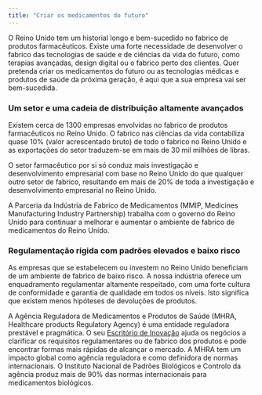 ```yaml
---
title: "Criar os medicamentos do futuro"
---
```


O Reino Unido tem um historial longo e bem-sucedido no fabrico de produtos farmacêuticos. Existe uma forte necessidade de desenvolver o fabrico das tecnologias de saúde e de ciências da vida do futuro, como terapias avançadas, design digital ou o fabrico perto dos clientes. Quer pretenda criar os medicamentos do futuro ou as tecnologias médicas e produtos de saúde da próxima geração, é aqui que a sua empresa vai ser bem-sucedida.

### Um setor e uma cadeia de distribuição altamente avançados

Existem cerca de 1300 empresas envolvidas no fabrico de produtos farmacêuticos no Reino Unido. O fabrico nas ciências da vida contabiliza quase 10% (valor acrescentado bruto) de todo o fabrico no Reino Unido e as exportações do setor traduzem-se em mais de 30 mil milhões de libras.

O setor farmacêutico por si só conduz mais investigação e desenvolvimento empresarial com base no Reino Unido do que qualquer outro setor de fabrico, resultando em mais de 20% de toda a investigação e desenvolvimento empresarial no Reino Unido. 

A Parceria da Indústria de Fabrico de Medicamentos (MMIP, Medicines Manufacturing Industry Partnership) trabalha com o governo do Reino Unido para continuar a melhorar e aumentar o ambiente de fabrico de medicamentos do Reino Unido.

### Regulamentação rígida com padrões elevados e baixo risco

As empresas que se estabelecem ou investem no Reino Unido beneficiam de um ambiente de fabrico de baixo risco. A nossa indústria oferece um enquadramento regulamentar altamente respeitado, com uma forte cultura de conformidade e garantia de qualidade em todos os níveis. Isto significa que existem menos hipóteses de devoluções de produtos.

A Agência Reguladora de Medicamentos e Produtos de Saúde (MHRA, Healthcare products Regulatory Agency) é uma entidade reguladora prestável e pragmática. O seu [Escritório de Inovação](https://www.gov.uk/government/groups/mhra-innovation-office) ajuda os negócios a clarificar os requisitos regulamentares ou de fabrico dos produtos e pode encontrar formas mais rápidas de alcançar o mercado. A MHRA tem um impacto global como agência reguladora e como definidora de normas internacionais. O Instituto Nacional de Padrões Biológicos e Controlo da agência produz mais de 90% das normas internacionais para medicamentos biológicos.
